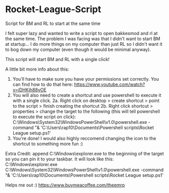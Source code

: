 # Rocket-League-Script
Script for BM and RL to start at the same time

I felt super lazy and wanted to write a script to open bakkesmod and rl at the same time. The problem I was facing was that I didn't want to start BM at startup... I do more things on my computer than just RL so I didn't want it to bog down my computer (even though it would be minimal anyway).

This script will start BM and RL with a single click!

A little bit more info about this:
1. You'll have to make sure you have your permissions set correctly. You can find how to do that here: https://www.youtube.com/watch?v=iDHKih88yOE
2. You will also need to create a shortcut and use powershell to execute it with a single click.
  2a. Right click on desktop > create shortcut > point to the script > finish creating the shortcut
  2b. Right click shortcut > properties > change the target to the following (this will tell powershell to execute the script on click): 
  C:\Windows\System32\WindowsPowerShell\v1.0\powershell.exe -command "& 'C:\Users\rap10\Documents\Powershell scripts\Rocket League setup.ps1'
3. You're done! I would also highly reccomend changing the icon to the shortcut to something more fun :)

Extra Credit: append C:\Windows\explorer.exe to the beginning of the target so you can pin it to your taskbar. It will look like this:
C:\Windows\explorer.exe C:\Windows\System32\WindowsPowerShell\v1.0\powershell.exe -command "& 'C:\Users\rap10\Documents\Powershell scripts\Rocket League setup.ps1'

Helps me out :)  https://www.buymeacoffee.com/theemrp
